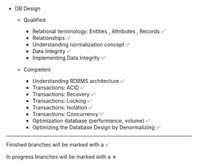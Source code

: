 

- DB Design

    - Qualified 
    	- Relational terminology: Entities , Attributes , Records :white_check_mark:
    	- Relationships :white_check_mark:
    	- Understanding normalization concept :white_check_mark:
    	- Data Integrity :white_check_mark:
    	- Implementing Data Integrity :white_check_mark:
		
    - Competent 
    	- Understanding RDBMS architecture :white_check_mark:
    	- Transactions: ACID  :white_check_mark:
    	- Transactions: Recovery :white_check_mark:
    	- Transactions: Locking :white_check_mark:
    	- Transactions: Isolation :white_check_mark:
    	- Transactions: Concurrency :white_check_mark:
    	- Optimization database (performance, volume) :white_check_mark:
    	- Optimizing the Database Design by Denormalizing :white_check_mark:
        

------------------------------------------------------------------------
Finished branches will be marked with a :white_check_mark:

In progress branches will be marked with a :eight_spoked_asterisk:
